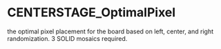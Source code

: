# CENTERSTAGE_OptimalPixel
the optimal pixel placement for the board based on left, center, and right randomization. 3 SOLID mosaics required.
